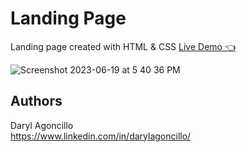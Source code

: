 # Landing Page

Landing page created with HTML & CSS
[Live Demo 👈]([/guides/content/editing-an-existing-page](https://darylagoncillo.github.io/landing-page/index.html))

![Screenshot 2023-06-19 at 5 40 36 PM](https://github.com/darylagoncillo/landing-page/assets/66995397/ce9ace6c-f3c3-4142-bf7a-3ff30c411614)

## Authors

Daryl Agoncillo  
https://www.linkedin.com/in/darylagoncillo/
